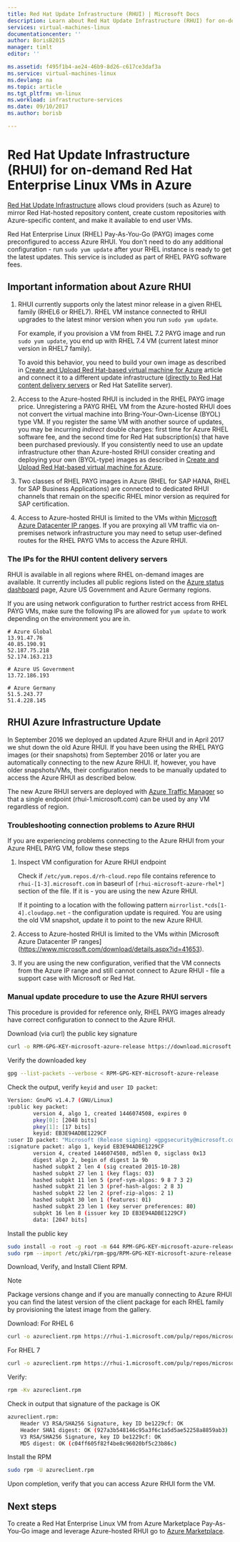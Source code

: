 ```yaml
---
title: Red Hat Update Infrastructure (RHUI) | Microsoft Docs
description: Learn about Red Hat Update Infrastructure (RHUI) for on-demand Red Hat Enterprise Linux instances in Microsoft Azure
services: virtual-machines-linux
documentationcenter: ''
author: BorisB2015
manager: timlt
editor: ''

ms.assetid: f495f1b4-ae24-46b9-8d26-c617ce3daf3a
ms.service: virtual-machines-linux
ms.devlang: na
ms.topic: article
ms.tgt_pltfrm: vm-linux
ms.workload: infrastructure-services
ms.date: 09/10/2017
ms.author: borisb

---
```

# Red Hat Update Infrastructure (RHUI) for on-demand Red Hat Enterprise Linux VMs in Azure
 [Red Hat Update Infrastructure](https://access.redhat.com/products/red-hat-update-infrastructure) allows cloud providers (such as Azure) to mirror Red Hat-hosted repository content, create custom repositories with Azure-specific content, and make it available to end user VMs.

Red Hat Enterprise Linux (RHEL) Pay-As-You-Go (PAYG) images come preconfigured to access Azure RHUI. You don't need to do any additional configuration - run `sudo yum update` after your RHEL instance is ready to get the latest updates. This service is included as part of RHEL PAYG software fees.

## Important information about Azure RHUI

1. RHUI currently supports only the latest minor release in a given RHEL family (RHEL6 or RHEL7). RHEL VM instance connected to RHUI upgrades to the latest minor version when you run `sudo yum update`. 

    For example, if you provision a VM from RHEL 7.2 PAYG image and run `sudo yum update`, you end up with RHEL 7.4 VM (current latest minor version in RHEL7 family).

    To avoid this behavior, you need to build your own image as described in [Create and Upload Red Hat-based virtual machine for Azure](redhat-create-upload-vhd.md?toc=%2fazure%2fvirtual-machines%2flinux%2ftoc.json) article and connect it to a different update infrastructure ([directly to Red Hat content delivery servers](https://access.redhat.com/solutions/253273) or Red Hat Satellite server).

2. Access to the Azure-hosted RHUI is included in the RHEL PAYG image price. Unregistering a PAYG RHEL VM from the Azure-hosted RHUI does not convert the virtual machine into Bring-Your-Own-License (BYOL) type VM. If you register the same VM with another source of updates, you may be incurring _indirect_ double charges: first time for Azure RHEL software fee, and the second time for Red Hat subscription(s) that have been purchased previously. If you consistently need to use an update infrastructure other than Azure-hosted RHUI consider creating and deploying your own (BYOL-type) images as described in [Create and Upload Red Hat-based virtual machine for Azure](redhat-create-upload-vhd.md?toc=%2fazure%2fvirtual-machines%2flinux%2ftoc.json).

3. Two classes of RHEL PAYG images in Azure (RHEL for SAP HANA, RHEL for SAP Business Applications) are connected to dedicated RHUI channels that remain on the specific RHEL minor version as required for SAP certification. 

4. Access to Azure-hosted RHUI is limited to the VMs within [Microsoft Azure Datacenter IP ranges](https://www.microsoft.com/download/details.aspx?id=41653). If you are proxying all VM traffic via on-premises network infrastructure you may need to setup user-defined routes for the RHEL PAYG VMs to access the Azure RHUI.

### The IPs for the RHUI content delivery servers
RHUI is available in all regions where RHEL on-demand images are available. It currently includes all public regions listed on the [Azure status dashboard](https://azure.microsoft.com/status/) page, Azure US Government and Azure Germany regions. 

If you are using network configuration to further restrict access from RHEL PAYG VMs, make sure the following IPs are allowed for `yum update` to work depending on the environment you are in. 

```
# Azure Global
13.91.47.76
40.85.190.91
52.187.75.218
52.174.163.213

# Azure US Government
13.72.186.193

# Azure Germany
51.5.243.77
51.4.228.145
```

## RHUI Azure Infrastructure Update

In September 2016 we deployed an updated Azure RHUI and in April 2017 we shut down the old Azure RHUI. If you have been using the RHEL PAYG images (or their snapshots) from September 2016 or later you are automatically connecting to the new Azure RHUI. If, however, you have older snapshots/VMs, their configuration needs to be manually updated to access the Azure RHUI as described below.

The new Azure RHUI servers are deployed with [Azure Traffic Manager](https://azure.microsoft.com/services/traffic-manager/) so that a single endpoint (rhui-1.microsoft.com) can be used by any VM regardless of region. 

### Troubleshooting connection problems to Azure RHUI
If you are experiencing problems connecting to the Azure RHUI from your Azure RHEL PAYG VM, follow these steps
1. Inspect VM configuration for Azure RHUI endpoint

    Check if `/etc/yum.repos.d/rh-cloud.repo` file contains reference to `rhui-[1-3].microsoft.com` in baseurl of `[rhui-microsoft-azure-rhel*]` section of the file. If it is - you are using the new Azure RHUI.

    If it pointing to a location with the following pattern `mirrorlist.*cds[1-4].cloudapp.net` - the configuration update is required. You are using the old VM snapshot, update it to point to the new Azure RHUI.

2. Access to Azure-hosted RHUI is limited to the VMs within [Microsoft Azure Datacenter IP ranges] (https://www.microsoft.com/download/details.aspx?id=41653).
 
3. If you are using the new configuration, verified that the VM connects from the Azure IP range and still cannot connect to Azure RHUI - file a support case with Microsoft or Red Hat.

### Manual update procedure to use the Azure RHUI servers
This procedure is provided for reference only, RHEL PAYG images already have correct configuration to connect to the Azure RHUI.

Download (via curl) the public key signature

```bash
curl -o RPM-GPG-KEY-microsoft-azure-release https://download.microsoft.com/download/9/D/9/9d945f05-541d-494f-9977-289b3ce8e774/microsoft-sign-public.asc 
```

Verify the downloaded key

```bash
gpg --list-packets --verbose < RPM-GPG-KEY-microsoft-azure-release
```

Check the output, verify `keyid` and `user ID packet`:

```bash
Version: GnuPG v1.4.7 (GNU/Linux)
:public key packet:
        version 4, algo 1, created 1446074508, expires 0
        pkey[0]: [2048 bits]
        pkey[1]: [17 bits]
        keyid: EB3E94ADBE1229CF
:user ID packet: "Microsoft (Release signing) <gpgsecurity@microsoft.com>"
:signature packet: algo 1, keyid EB3E94ADBE1229CF
        version 4, created 1446074508, md5len 0, sigclass 0x13
        digest algo 2, begin of digest 1a 9b
        hashed subpkt 2 len 4 (sig created 2015-10-28)
        hashed subpkt 27 len 1 (key flags: 03)
        hashed subpkt 11 len 5 (pref-sym-algos: 9 8 7 3 2)
        hashed subpkt 21 len 3 (pref-hash-algos: 2 8 3)
        hashed subpkt 22 len 2 (pref-zip-algos: 2 1)
        hashed subpkt 30 len 1 (features: 01)
        hashed subpkt 23 len 1 (key server preferences: 80)
        subpkt 16 len 8 (issuer key ID EB3E94ADBE1229CF)
        data: [2047 bits]
```

Install the public key

```bash
sudo install -o root -g root -m 644 RPM-GPG-KEY-microsoft-azure-release /etc/pki/rpm-gpg
sudo rpm --import /etc/pki/rpm-gpg/RPM-GPG-KEY-microsoft-azure-release
```

Download, Verify, and Install Client RPM. 

> [!NOTE]
> Package versions change and if you are manually connecting to Azure RHUI you can find the latest version of the client package for each RHEL family by provisioning the latest image from the gallery.
> 

Download:
For RHEL 6

```bash
curl -o azureclient.rpm https://rhui-1.microsoft.com/pulp/repos/microsoft-azure-rhel6/rhui-azure-rhel6-2.1-32.noarch.rpm 
```

For RHEL 7

```bash
curl -o azureclient.rpm https://rhui-1.microsoft.com/pulp/repos/microsoft-azure-rhel7/rhui-azure-rhel7-2.1-19.noarch.rpm  
```

Verify:

```bash
rpm -Kv azureclient.rpm
```

Check in output that signature of the package is OK

```bash
azureclient.rpm:
    Header V3 RSA/SHA256 Signature, key ID be1229cf: OK
    Header SHA1 digest: OK (927a3b548146c95a3f6c1a5d5ae52258a8859ab3)
    V3 RSA/SHA256 Signature, key ID be1229cf: OK
    MD5 digest: OK (c04ff605f82f4be8c96020bf5c23b86c)
```

Install the RPM

```bash
sudo rpm -U azureclient.rpm
```

Upon completion, verify that you can access Azure RHUI form the VM.

## Next steps
To create a Red Hat Enterprise Linux VM from Azure Marketplace Pay-As-You-Go image and leverage Azure-hosted RHUI go to [Azure Marketplace](https://azure.microsoft.com/marketplace/partners/redhat/). 